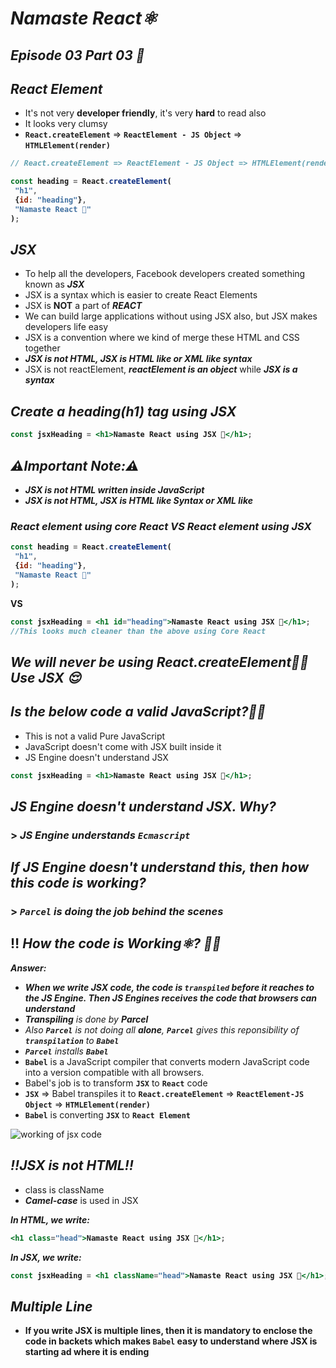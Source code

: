 # _Namaste React⚛️_
## _Episode 03 Part 03 🚀_

## _React Element_
- It's not very **developer friendly**, it's very **hard** to read also
- It looks very clumsy
- **`React.createElement`** => **`ReactElement - JS Object`** => **`HTMLElement(render)`**

<b>

```js
// React.createElement => ReactElement - JS Object => HTMLElement(render)

const heading = React.createElement(
 "h1",
 {id: "heading"},
 "Namaste React 🚀"
);
```
</b>

## _JSX_
- To help all the developers, Facebook developers created something known as _**JSX**_
- JSX is a syntax which is easier to create React Elements
- JSX is **NOT** a part of **_REACT_**
- We can build large applications without using JSX also, but JSX makes developers life easy
- JSX is a convention where we kind of merge these HTML and CSS together
- **_JSX is not HTML, JSX is HTML like or XML like syntax_**
- JSX is not reactElement, _**reactElement is an object**_ while _**JSX is a syntax**_

## _Create a heading(h1) tag using JSX_

<b>

```jsx
const jsxHeading = <h1>Namaste React using JSX 🚀</h1>;
```
</b>

## _**⚠️Important Note:⚠️**_ 
- _**JSX is not HTML written inside JavaScript**_
- **_JSX is not HTML, JSX is HTML like Syntax or XML like_**

### _React element using core React VS React element using JSX_
<b>

```js
const heading = React.createElement(
 "h1",
 {id: "heading"},
 "Namaste React 🚀"
);
```

VS

```jsx
const jsxHeading = <h1 id="heading">Namaste React using JSX 🚀</h1>;
//This looks much cleaner than the above using Core React
```

## _We will never be using React.createElement😮‍💨_ _Use JSX 😌_
</b>



## _Is the below code a valid JavaScript?🤔💭_
- This is not a valid Pure JavaScript
- JavaScript doesn't come with JSX built inside it
- JS Engine doesn't understand JSX


<b>

```jsx
const jsxHeading = <h1>Namaste React using JSX 🚀</h1>;
```
</b>

## _JS Engine doesn't understand JSX. Why?_
### > _JS Engine understands **`Ecmascript`**_

## _If JS Engine doesn't understand this, then how this code is working?_
### > _`Parcel` is doing the job behind the scenes_

## ‼️ _How the code is Working⚛️? 🤔💭_

_**Answer:**_
- _**When we write JSX code, the code is `transpiled` before it reaches to the JS Engine.
Then JS Engines receives the code that browsers can understand**_
- _**Transpiling** is done by **Parcel**_
- _Also **`Parcel`** is not doing all **alone**, **`Parcel`** gives this reponsibility of **`transpilation`** to **`Babel`**_
- _**`Parcel`** installs **`Babel`**_
- **`Babel`** is a JavaScript compiler that converts modern JavaScript code into a version compatible with all browsers.
- Babel's job is to transform **`JSX`** to **`React`** code
- **`JSX`** => Babel transpiles it to **`React.createElement`** => **`ReactElement-JS Object`** => **`HTMLElement(render)`**
- **`Babel`** is converting **`JSX`** to **`React Element`**


![working of jsx code](https://github.com/anupam-kumar-krishnan/Namaste-React/assets/69143883/702df916-c9bb-49f9-9fa6-a0e57e352b96)

## _‼️JSX is not HTML‼️_
- class is className
- **_Camel-case_** is used in JSX

_**In HTML, we write:**_
<b>

```jsx
<h1 class="head">Namaste React using JSX 🚀</h1>;
```

_**In JSX, we write:**_

```jsx
const jsxHeading = <h1 className="head">Namaste React using JSX 🚀</h1>;
```

## _Multiple Line_
 - If you write JSX is multiple lines, then it is mandatory to enclose the code in backets which makes `Babel` easy to understand where JSX is starting ad where it is ending


</b>
